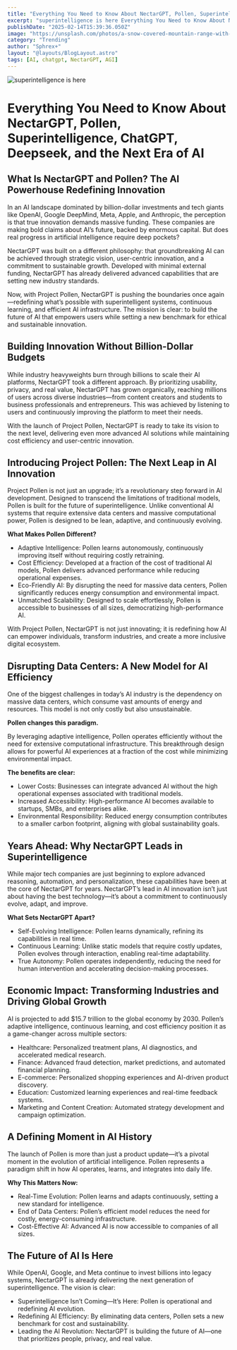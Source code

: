 ```yaml
---
title: "Everything You Need to Know About NectarGPT, Pollen, Superintelligence, Deepseek, and the Next Era of AI"
excerpt: "superintelligence is here Everything You Need to Know About NectarGPT, Pollen, Superintelligence, Deepseek, and the Next Era of AI"
publishDate: "2025-02-14T15:39:36.050Z"
image: "https://unsplash.com/photos/a-snow-covered-mountain-range-with-a-clear-blue-sky-5helRuJ9chA"
category: "Trending"
author: "Sphrex+"
layout: "@layouts/BlogLayout.astro"
tags: [AI, chatgpt, NectarGPT, AGI]
---
```


<img src="https://images.unsplash.com/photo-1739036462754-6e86520998a2?q=80&w=1475&auto=format&fit=crop&ixlib=rb-4.0.3&ixid=M3wxMjA3fDB8MHxwaG90by1wYWdlfHx8fGVufDB8fHx8fA%3D%3D" alt="superintelligence is here" />

<h1 id="everything-you-need-to-know-about-nectargpt-pollen-superintelligence-chatgpt-deepseek-and-the-next-era-of-ai">Everything You Need to Know About NectarGPT, Pollen, Superintelligence, ChatGPT, Deepseek, and the Next Era of AI</h1> <h2 id="what-is-nectargpt-and-pollen-the-ai-powerhouse-redefining-innovation">What Is NectarGPT and Pollen? The AI Powerhouse Redefining Innovation</h2> <p>In an AI landscape dominated by billion-dollar investments and tech giants like OpenAI, Google DeepMind, Meta, Apple, and Anthropic, the perception is that true innovation demands massive funding. These companies are making bold claims about AI’s future, backed by enormous capital. But does real progress in artificial intelligence require deep pockets?</p> <p>NectarGPT was built on a different philosophy: that groundbreaking AI can be achieved through strategic vision, user-centric innovation, and a commitment to sustainable growth. Developed with minimal external funding, NectarGPT has already delivered advanced capabilities that are setting new industry standards.</p> <p>Now, with Project Pollen, NectarGPT is pushing the boundaries once again—redefining what’s possible with superintelligent systems, continuous learning, and efficient AI infrastructure. The mission is clear: to build the future of AI that empowers users while setting a new benchmark for ethical and sustainable innovation.</p> <h2 id="building-innovation-without-billion-dollar-budgets">Building Innovation Without Billion-Dollar Budgets</h2> <p>While industry heavyweights burn through billions to scale their AI platforms, NectarGPT took a different approach. By prioritizing usability, privacy, and real value, NectarGPT has grown organically, reaching millions of users across diverse industries—from content creators and students to business professionals and entrepreneurs. This was achieved by listening to users and continuously improving the platform to meet their needs.</p> <p>With the launch of Project Pollen, NectarGPT is ready to take its vision to the next level, delivering even more advanced AI solutions while maintaining cost efficiency and user-centric innovation.</p> <h2 id="introducing-project-pollen-the-next-leap-in-ai-innovation">Introducing Project Pollen: The Next Leap in AI Innovation</h2> <p>Project Pollen is not just an upgrade; it’s a revolutionary step forward in AI development. Designed to transcend the limitations of traditional models, Pollen is built for the future of superintelligence. Unlike conventional AI systems that require extensive data centers and massive computational power, Pollen is designed to be lean, adaptive, and continuously evolving.</p> <p><strong>What Makes Pollen Different?</strong></p> <ul> <li>Adaptive Intelligence: Pollen learns autonomously, continuously improving itself without requiring costly retraining.</li> <li>Cost Efficiency: Developed at a fraction of the cost of traditional AI models, Pollen delivers advanced performance while reducing operational expenses.</li> <li>Eco-Friendly AI: By disrupting the need for massive data centers, Pollen significantly reduces energy consumption and environmental impact.</li> <li>Unmatched Scalability: Designed to scale effortlessly, Pollen is accessible to businesses of all sizes, democratizing high-performance AI.</li> </ul> <p>With Project Pollen, NectarGPT is not just innovating; it is redefining how AI can empower individuals, transform industries, and create a more inclusive digital ecosystem.</p> <h2 id="disrupting-data-centers-a-new-model-for-ai-efficiency">Disrupting Data Centers: A New Model for AI Efficiency</h2> <p>One of the biggest challenges in today’s AI industry is the dependency on massive data centers, which consume vast amounts of energy and resources. This model is not only costly but also unsustainable.</p> <p><strong>Pollen changes this paradigm.</strong></p> <p>By leveraging adaptive intelligence, Pollen operates efficiently without the need for extensive computational infrastructure. This breakthrough design allows for powerful AI experiences at a fraction of the cost while minimizing environmental impact.</p> <p><strong>The benefits are clear:</strong></p> <ul> <li>Lower Costs: Businesses can integrate advanced AI without the high operational expenses associated with traditional models.</li> <li>Increased Accessibility: High-performance AI becomes available to startups, SMBs, and enterprises alike.</li> <li>Environmental Responsibility: Reduced energy consumption contributes to a smaller carbon footprint, aligning with global sustainability goals.</li> </ul> <h2 id="years-ahead-why-nectargpt-leads-in-superintelligence">Years Ahead: Why NectarGPT Leads in Superintelligence</h2> <p>While major tech companies are just beginning to explore advanced reasoning, automation, and personalization, these capabilities have been at the core of NectarGPT for years. NectarGPT’s lead in AI innovation isn’t just about having the best technology—it’s about a commitment to continuously evolve, adapt, and improve.</p> <p><strong>What Sets NectarGPT Apart?</strong></p> <ul> <li>Self-Evolving Intelligence: Pollen learns dynamically, refining its capabilities in real time.</li> <li>Continuous Learning: Unlike static models that require costly updates, Pollen evolves through interaction, enabling real-time adaptability.</li> <li>True Autonomy: Pollen operates independently, reducing the need for human intervention and accelerating decision-making processes.</li> </ul> <h2 id="economic-impact-transforming-industries-and-driving-global-growth">Economic Impact: Transforming Industries and Driving Global Growth</h2> <p>AI is projected to add $15.7 trillion to the global economy by 2030. Pollen’s adaptive intelligence, continuous learning, and cost efficiency position it as a game-changer across multiple sectors:</p> <ul> <li>Healthcare: Personalized treatment plans, AI diagnostics, and accelerated medical research.</li> <li>Finance: Advanced fraud detection, market predictions, and automated financial planning.</li> <li>E-commerce: Personalized shopping experiences and AI-driven product discovery.</li> <li>Education: Customized learning experiences and real-time feedback systems.</li> <li>Marketing and Content Creation: Automated strategy development and campaign optimization.</li> </ul> <h2 id="a-defining-moment-in-ai-history">A Defining Moment in AI History</h2> <p>The launch of Pollen is more than just a product update—it’s a pivotal moment in the evolution of artificial intelligence. Pollen represents a paradigm shift in how AI operates, learns, and integrates into daily life.</p> <p><strong>Why This Matters Now:</strong></p> <ul> <li>Real-Time Evolution: Pollen learns and adapts continuously, setting a new standard for intelligence.</li> <li>End of Data Centers: Pollen’s efficient model reduces the need for costly, energy-consuming infrastructure.</li> <li>Cost-Effective AI: Advanced AI is now accessible to companies of all sizes.</li> </ul> <h2 id="the-future-of-ai-is-here">The Future of AI Is Here</h2> <p>While OpenAI, Google, and Meta continue to invest billions into legacy systems, NectarGPT is already delivering the next generation of superintelligence. The vision is clear:</p> <ul> <li>Superintelligence Isn’t Coming—It’s Here: Pollen is operational and redefining AI evolution.</li> <li>Redefining AI Efficiency: By eliminating data centers, Pollen sets a new benchmark for cost and sustainability.</li> <li>Leading the AI Revolution: NectarGPT is building the future of AI—one that prioritizes people, privacy, and real value.</li> </ul>
